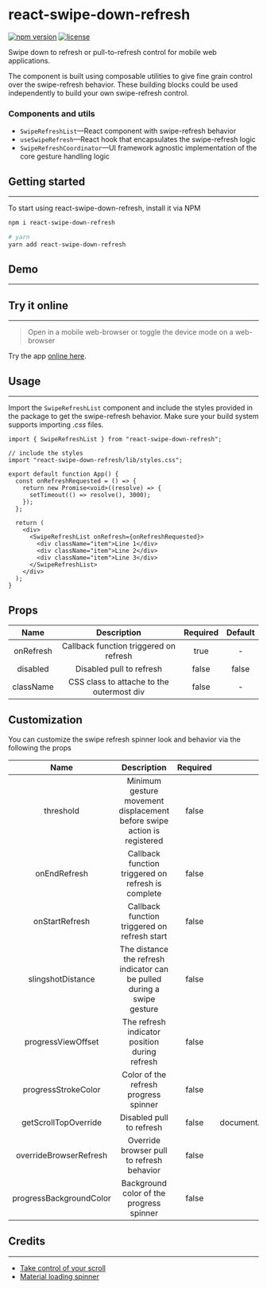 # react-swipe-down-refresh

[![npm version](https://badge.fury.io/js/react-swipe-down-refresh.svg)](https://badge.fury.io/js/react-swipe-down-refresh)
[![license](https://img.shields.io/github/license/shettypuneeth/react-swipe-down-refresh.svg)](https://github.com/shettypuneeth/react-swipe-down-refresh/blob/main/LICENSE)

Swipe down to refresh or pull-to-refresh control for mobile web applications.

The component is built using composable utilities to give fine grain control over the swipe-refresh behavior. These building blocks could be used independently to build your own swipe-refresh control.

### Components and utils

- `SwipeRefreshList`—React component with swipe-refresh behavior
- `useSwipeRefresh`—React hook that encapsulates the swipe-refresh logic
- `SwipeRefreshCoordinator`—UI framework agnostic implementation of the core gesture handling logic

## Getting started

---

To start using react-swipe-down-refresh, install it via NPM

```sh
npm i react-swipe-down-refresh

# yarn
yarn add react-swipe-down-refresh
```

## Demo

---

## Try it online

---

> Open in a mobile web-browser or toggle the device mode on a web-browser

Try the app [online here](https://g4xc0y.csb.app/).

## Usage

---

Import the `SwipeRefreshList` component and include the styles provided in the package to get the swipe-refresh behavior.
Make sure your build system supports importing _.css_ files.

```tsx
import { SwipeRefreshList } from "react-swipe-down-refresh";

// include the styles
import "react-swipe-down-refresh/lib/styles.css";

export default function App() {
  const onRefreshRequested = () => {
    return new Promise<void>((resolve) => {
      setTimeout(() => resolve(), 3000);
    });
  };

  return (
    <div>
      <SwipeRefreshList onRefresh={onRefreshRequested}>
        <div className="item">Line 1</div>
        <div className="item">Line 2</div>
        <div className="item">Line 3</div>
      </SwipeRefreshList>
    </div>
  );
}
```

## Props

|   Name    |                Description                | Required | Default |
| :-------: | :---------------------------------------: | :------: | :-----: |
| onRefresh |  Callback function triggered on refresh   |   true   |    -    |
| disabled  |         Disabled pull to refresh          |  false   |  false  |
| className | CSS class to attache to the outermost div |  false   |    -    |

## Customization

You can customize the swipe refresh spinner look and behavior via the following the props

|          Name           |                               Description                               | Required |               Default               |
| :---------------------: | :---------------------------------------------------------------------: | :------: | :---------------------------------: |
|        threshold        | Minimum gesture movement displacement before swipe action is registered |  false   |                 10                  |
|      onEndRefresh       |           Callback function triggered on refresh is complete            |  false   |                  -                  |
|     onStartRefresh      |              Callback function triggered on refresh start               |  false   |                  -                  |
|    slingshotDistance    | The distance the refresh indicator can be pulled during a swipe gesture |  false   |                 60                  |
|   progressViewOffset    |              The refresh indicator position during refresh              |  false   |                 30                  |
|   progressStrokeColor   |                  Color of the refresh progress spinner                  |  false   |               #2755c4               |
|  getScrollTopOverride   |                        Disabled pull to refresh                         |  false   | document.scrollingElement.scrollTop |
| overrideBrowserRefresh  |                Override browser pull to refresh behavior                |  false   |                true                 |
| progressBackgroundColor |                Background color of the progress spinner                 |  false   |                #fff                 |

## Credits

---

- [Take control of your scroll](https://developer.chrome.com/blog/overscroll-behavior/)
- [Material loading spinner](https://codepen.io/jczimm/pen/vEBpoL)
